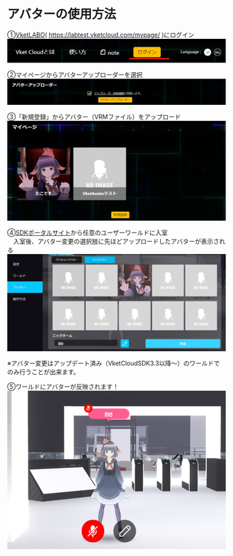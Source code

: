 
# アバターの使用方法


①[VketLABO](https://labtest.vketcloud.com/mypage/)( https://labtest.vketcloud.com/mypage/ )にログイン
![registerVket](img/registerVket.png)  
  
➁マイページからアバターアップローダーを選択  
![avatarupload](img/Avatarupload.png) 

③「新規登録」からアバター（VRMファイル）をアップロード   
![avatarupload2](img/Avatarupload2.png)  

④[SDKポータルサイト](https://lab.vketcloud.com/make/)から任意のユーザーワールドに入室  
　入室後、アバター変更の選択肢に先ほどアップロードしたアバターが表示される
![avatarupload3](img/avatarupload3.png)  
  
※アバター変更はアップデート済み（VketCloudSDK3.3以降～）のワールドでのみ行うことが出来ます。  
  
⑤ワールドにアバターが反映されます！
![avatarupload4](img/avatarupload4.png)


``` 
